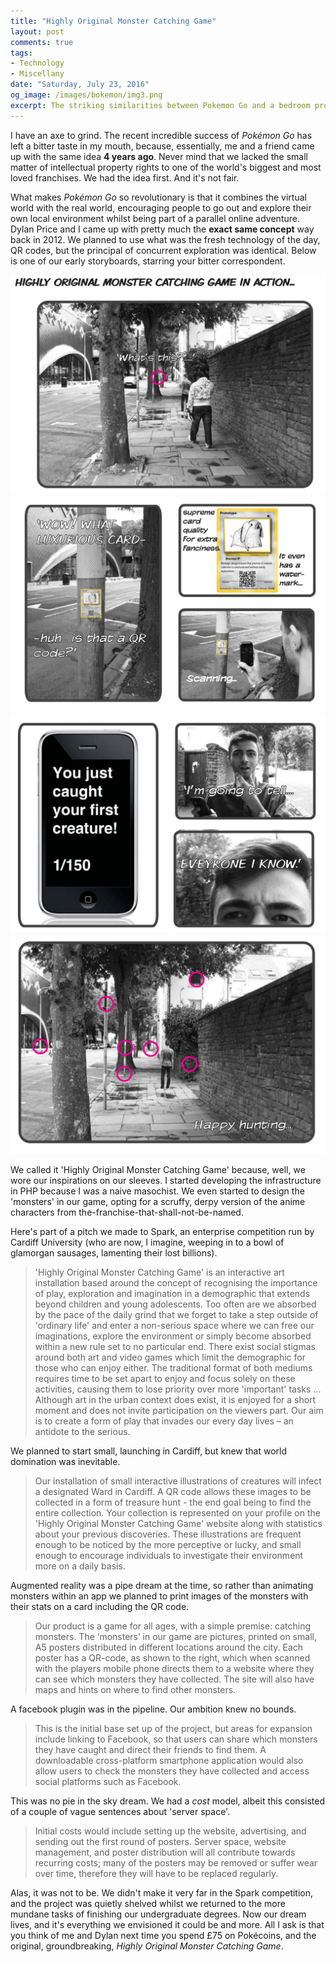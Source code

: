 ```yaml
---
title: "Highly Original Monster Catching Game"
layout: post
comments: true
tags:
- Technology
- Miscellany
date: "Saturday, July 23, 2016"
og_image: /images/bokemon/img3.png
excerpt: The striking similarities between Pokemon Go and a bedroom project started 4 years ago
---
```


I have an axe to grind. The recent incredible success of *Pokémon Go* has left a bitter taste in my mouth, because, essentially, me and a friend came up with the same idea **4 years ago**. Never mind that we lacked the small matter of intellectual property rights to one of the world's biggest and most loved franchises. We had the idea first. And it's not fair.

What makes *Pokémon Go* so revolutionary is that it combines the virtual world with the real world, encouraging people to go out and explore their own local environment whilst being part of a parallel online adventure. Dylan Price and I came up with pretty much the **exact same concept** way back in 2012. We planned to use what was the fresh technology of the day, QR codes, but the principal of concurrent exploration was identical. Below is one of our early storyboards, starring your bitter correspondent.

![storyboard](/images/bokemon/img1)
![storyboard](/images/bokemon/img2)
![storyboard](/images/bokemon/img3)
![storyboard](/images/bokemon/img4)

We called it 'Highly Original Monster Catching Game' because, well, we wore our inspirations on our sleeves. I started developing the infrastructure in PHP because I was a naive masochist. We even started to design the 'monsters' in our game, opting for a scruffy, derpy version of the anime characters from the-franchise-that-shall-not-be-named.

Here's part of a pitch we made to Spark, an enterprise competition run by Cardiff University (who are now, I imagine, weeping in to a bowl of glamorgan sausages, lamenting their lost billions).

> 'Highly Original Monster Catching Game' is an interactive art installation based around the concept of recognising the importance of play, exploration and imagination in a demographic that extends beyond children and young adolescents. Too often are we absorbed by the pace of the daily grind that we forget to take a step outside of 'ordinary life' and enter a non-serious space where we can free our imaginations, explore the environment or simply become absorbed within a new rule set to no particular end.
There exist social stigmas around both art and video games which limit the demographic for those who can enjoy either. The traditional format of both mediums requires time to be set apart to enjoy and focus solely on these activities, causing them to lose priority over more 'important' tasks ... Although art in the urban context does exist, it is enjoyed for a short moment and does not invite participation on the viewers part. Our aim is to create a form of play that invades our every day lives – an antidote to the serious.

We planned to start small, launching in Cardiff, but knew that world domination was inevitable.

> Our installation of small interactive illustrations of creatures will infect a designated Ward in Cardiff. A QR code allows these images to be collected in a form of treasure hunt - the end goal being to find the entire collection. Your collection is represented on your profile on the 'Highly Original Monster Catching Game' website along with statistics about your previous discoveries. These illustrations are frequent enough to be noticed by the more perceptive or lucky, and small enough to encourage individuals to investigate their environment more on a daily basis.

Augmented reality was a pipe dream at the time, so rather than animating monsters within an app we planned to print images of the monsters with their stats on a card including the QR code.

> Our product is a game for all ages, with a simple premise: catching monsters. The ‘monsters’ in our game are pictures, printed on small, A5 posters distributed in different locations around the city. Each poster has a QR-code, as shown to the right, which when scanned with the players mobile phone directs them to a website where they can see which monsters they have collected. The site will also have maps and hints on where to find other monsters.

A facebook plugin was in the pipeline. Our ambition knew no bounds.

> This is the initial base set up of the project, but areas for expansion include linking to Facebook, so that users can share which monsters they have caught and direct their friends to find them. A downloadable cross-platform smartphone application would also allow users to check the monsters they have collected and access social platforms such as Facebook.

This was no pie in the sky dream. We had a *cost* model, albeit this consisted of a couple of vague sentences about 'server space'.

> Initial costs would include setting up the website, advertising, and sending out the first round of posters. Server space, website management, and poster distribution will all contribute towards recurring costs; many of the posters may be removed or suffer wear over time, therefore they will have to be replaced regularly.

Alas, it was not to be. We didn't make it very far in the Spark competition, and the project was quietly shelved whilst we returned to the more mundane tasks of finishing our undergraduate degrees. Now our dream lives, and it's everything we envisioned it could be and more. All I ask is that you think of me and Dylan next time you spend £75 on Pokécoins, and the original, groundbreaking, *Highly Original Monster Catching Game*.
